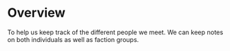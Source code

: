 # Overview
To help us keep track of the different people we meet. We can keep notes on both individuals as well as faction groups.